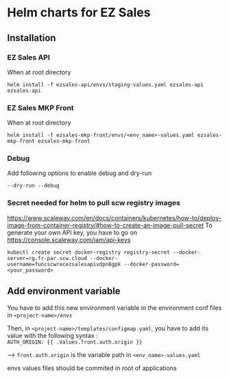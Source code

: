 # Helm charts for EZ Sales
## Installation
### EZ Sales API
When at root directory
```
helm install -f ezsales-api/envs/staging-values.yaml ezsales-api ezsales-api
```

### EZ Sales MKP Front
When at root directory
```
helm install -f ezsales-mkp-front/envs/<env_name>-values.yaml ezsales-mkp-front ezsales-mkp-front
```

### Debug
Add following options to enable debug and dry-run
```
--dry-run --debug
```

### Secret needed for helm to pull scw registry images
https://www.scaleway.com/en/docs/containers/kubernetes/how-to/deploy-image-from-container-registry/#how-to-create-an-image-pull-secret
To generate your own API key, you have to go on https://console.scaleway.com/iam/api-keys

```
kubectl create secret docker-registry registry-secret --docker-server=rg.fr-par.scw.cloud --docker-username=funcscwrecezsalesapivdpn8gpk --docker-password=<your_password>
```

## Add environment variable
You have to add this new environment variable in the environment conf files in `<project-name>/envs`

Then, in  `<project-name>/templates/configmap.yaml`, you have to add its value with the following syntax :  
`AUTH_ORIGIN: {{ .Values.front.auth.origin }}`

--> `front.auth.origin` is the variable path in `<env_name>-values.yaml`


envs values files should be commited in root of applications